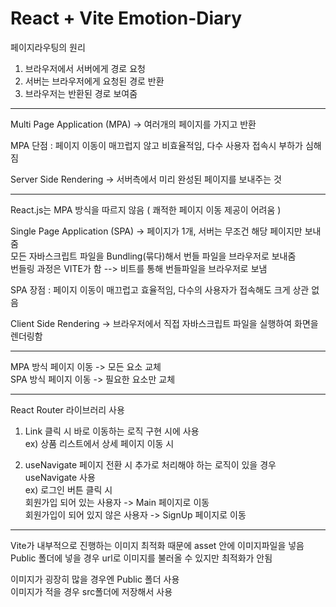 # React + Vite Emotion-Diary

페이지라우팅의 원리

1. 브라우저에서 서버에게 경로 요청
2. 서버는 브라우저에게 요청된 경로 반환
3. 브라우저는 반환된 경로 보여줌

---

Multi Page Application (MPA) -> 여러개의 페이지를 가지고 반환

MPA 단점 : 페이지 이동이 매끄럽지 않고 비효율적임, 다수 사용자 접속시 부하가 심해짐

Server Side Rendering -> 서버측에서 미리 완성된 페이지를 보내주는 것

---

React.js는 MPA 방식을 따르지 않음 ( 쾌적한 페이지 이동 제공이 어려움 )

Single Page Application (SPA) -> 페이지가 1개, 서버는 무조건 해당 페이지만 보내줌<br>
모든 자바스크립트 파일을 Bundling(묶다)해서 번들 파일을 브라우저로 보내줌<br>
번들링 과정은 VITE가 함 --> 비트를 통해 번들파일을 브라우저로 보냄

SPA 장점 : 페이지 이동이 매끄럽고 효율적임, 다수의 사용자가 접속해도 크게 상관 없음<br>

Client Side Rendering -> 브라우저에서 직접 자바스크립트 파일을 실행하여 화면을 렌더링함

---

MPA 방식 페이지 이동 -> 모든 요소 교체<br>
SPA 방식 페이지 이동 -> 필요한 요소만 교체

---

React Router 라이브러리 사용

1. Link
클릭 시 바로 이동하는 로직 구현 시에 사용<br>
ex) 상품 리스트에서 상세 페이지 이동 시

2. useNavigate
페이지 전환 시 추가로 처리해야 하는 로직이 있을 경우 useNavigate 사용<br>
ex) 로그인 버튼 클릭 시<br>
회원가입 되어 있는 사용자 -> Main 페이지로 이동<br>
회원가입이 되어 있지 않은 사용자 -> SignUp 페이지로 이동

---

Vite가 내부적으로 진행하는 이미지 최적화 때문에 asset 안에 이미지파일을 넣음<br>
Public 폴더에 넣을 경우 url로 이미지를 불러올 수 있지만 최적화가 안됨

이미지가 굉장히 많을 경우엔 Public 폴더 사용<br>
이미지가 적을 경우 src폴더에 저장해서 사용